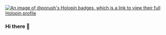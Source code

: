 [![An image of @porush's Holopin badges, which is a link to view their full Holopin profile](https://holopin.me/porush)](https://holopin.io/@porush)

### Hi there 👋

<!--
**Porush/Porush** is a ✨ _special_ ✨ repository because its `README.md` (this file) appears on your GitHub profile.

Here are some ideas to get you started:

- 🔭 I’m currently working on ...
- 🌱 I’m currently learning ...
- 👯 I’m looking to collaborate on ...
- 🤔 I’m looking for help with ...
- 💬 Ask me about ...
- 📫 How to reach me: ...
- 😄 Pronouns: ...
- ⚡ Fun fact: ...
-->
